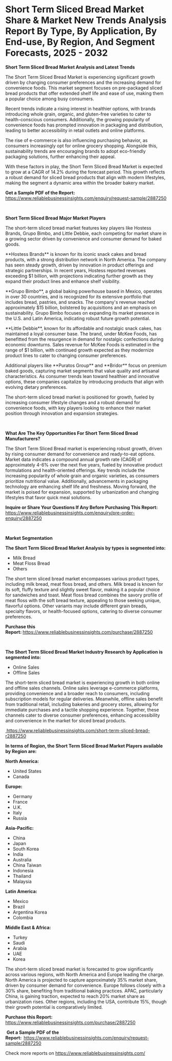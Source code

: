 <p><h1>Short Term Sliced ​​Bread Market Share & Market New Trends Analysis Report By Type, By Application, By End-use, By Region, And Segment Forecasts, 2025 - 2032</h1></p><p><strong>Short Term Sliced ​​Bread Market Analysis and Latest Trends</strong></p>
<p><p>The Short Term Sliced Bread Market is experiencing significant growth driven by changing consumer preferences and the increasing demand for convenience foods. This market segment focuses on pre-packaged sliced bread products that offer extended shelf life and ease of use, making them a popular choice among busy consumers. </p><p>Recent trends indicate a rising interest in healthier options, with brands introducing whole grain, organic, and gluten-free varieties to cater to health-conscious consumers. Additionally, the growing popularity of convenience foods has prompted innovation in packaging and distribution, leading to better accessibility in retail outlets and online platforms. </p><p>The rise of e-commerce is also influencing purchasing behavior, as consumers increasingly opt for online grocery shopping. Alongside this, sustainability trends are encouraging brands to adopt eco-friendly packaging solutions, further enhancing their appeal. </p><p>With these factors in play, the Short Term Sliced Bread Market is expected to grow at a CAGR of 14.2% during the forecast period. This growth reflects a robust demand for sliced bread products that align with modern lifestyles, making the segment a dynamic area within the broader bakery market.</p></p>
<p><strong>Get a Sample PDF of the Report:&nbsp;</strong> <a href="https://www.reliablebusinessinsights.com/enquiry/request-sample/2887250?utm_campaign=3316&utm_medium=2&utm_source=Github&utm_content=ia&utm_term=14032025&utm_id=short-term-sliced-bread">https://www.reliablebusinessinsights.com/enquiry/request-sample/2887250</a></p>
<p>&nbsp;</p>
<p><strong>Short Term Sliced ​​Bread Major Market Players</strong></p>
<p><p>The short-term sliced bread market features key players like Hostess Brands, Grupo Bimbo, and Little Debbie, each competing for market share in a growing sector driven by convenience and consumer demand for baked goods.</p><p>**Hostess Brands** is known for its iconic snack cakes and bread products, with a strong distribution network in North America. The company has seen steady growth, driven by innovation in product offerings and strategic partnerships. In recent years, Hostess reported revenues exceeding $1 billion, with projections indicating further growth as they expand their product lines and enhance shelf visibility.</p><p>**Grupo Bimbo**, a global baking powerhouse based in Mexico, operates in over 30 countries, and is recognized for its extensive portfolio that includes bread, pastries, and snacks. The company's revenue reached approximately $15 billion, bolstered by acquisitions and an emphasis on sustainability. Grupo Bimbo focuses on expanding its market presence in the U.S. and Latin America, indicating robust future growth potential.</p><p>**Little Debbie**, known for its affordable and nostalgic snack cakes, has maintained a loyal consumer base. The brand, under McKee Foods, has benefitted from the resurgence in demand for nostalgic confections during economic downturns. Sales revenue for McKee Foods is estimated in the range of $1 billion, with continued growth expected as they modernize product lines to cater to changing consumer preferences.</p><p>Additional players like **Puratos Group** and **Bridor** focus on premium baked goods, capturing market segments that value quality and artisanal characteristics. As consumer trends lean toward healthier and innovative options, these companies capitalize by introducing products that align with evolving dietary preferences.</p><p>The short-term sliced bread market is positioned for growth, fueled by increasing consumer lifestyle changes and a robust demand for convenience foods, with key players looking to enhance their market position through innovation and expansion strategies.</p></p>
<p>&nbsp;</p>
<p><strong>What Are The Key Opportunities For Short Term Sliced ​​Bread Manufacturers?</strong></p>
<p><p>The Short Term Sliced Bread market is experiencing robust growth, driven by rising consumer demand for convenience and ready-to-eat options. Market data indicates a compound annual growth rate (CAGR) of approximately 4-6% over the next five years, fueled by innovative product formulations and health-oriented offerings. Key trends include the increasing popularity of whole grain and organic varieties, as consumers prioritize nutritional value. Additionally, advancements in packaging technology are enhancing shelf life and freshness. Moving forward, the market is poised for expansion, supported by urbanization and changing lifestyles that favor quick meal solutions.</p></p>
<p><strong>Inquire or Share Your Questions If Any Before Purchasing This Report:</strong> <a href="https://www.reliablebusinessinsights.com/enquiry/pre-order-enquiry/2887250?utm_campaign=3316&utm_medium=2&utm_source=Github&utm_content=ia&utm_term=14032025&utm_id=short-term-sliced-bread">https://www.reliablebusinessinsights.com/enquiry/pre-order-enquiry/2887250</a></p>
<p>&nbsp;</p>
<p><strong>Market Segmentation</strong></p>
<p><strong>The Short Term Sliced ​​Bread Market Analysis by types is segmented into:</strong></p>
<p><ul><li>Milk Bread</li><li>Meat Floss Bread</li><li>Others</li></ul></p>
<p><p>The short term sliced bread market encompasses various product types, including milk bread, meat floss bread, and others. Milk bread is known for its soft, fluffy texture and slightly sweet flavor, making it a popular choice for sandwiches and toast. Meat floss bread combines the savory profile of meat floss with the soft bread texture, appealing to those seeking unique, flavorful options. Other variants may include different grain breads, specialty flavors, or health-focused options, catering to diverse consumer preferences.</p></p>
<p><strong>Purchase this Report:&nbsp;</strong><a href="https://www.reliablebusinessinsights.com/purchase/2887250?utm_campaign=3316&utm_medium=2&utm_source=Github&utm_content=ia&utm_term=14032025&utm_id=short-term-sliced-bread">https://www.reliablebusinessinsights.com/purchase/2887250</a></p>
<p>&nbsp;</p>
<p><strong>The Short Term Sliced ​​Bread Market Industry Research by Application is segmented into:</strong></p>
<p><ul><li>Online Sales</li><li>Offline Sales</li></ul></p>
<p><p>The short-term sliced bread market is experiencing growth in both online and offline sales channels. Online sales leverage e-commerce platforms, providing convenience and a broader reach to consumers, including subscription models for regular deliveries. Meanwhile, offline sales benefit from traditional retail, including bakeries and grocery stores, allowing for immediate purchases and a tactile shopping experience. Together, these channels cater to diverse consumer preferences, enhancing accessibility and convenience in the market for sliced bread products.</p></p>
<p><a href="https://www.reliablebusinessinsights.com/short-term-sliced-bread-r2887250?utm_campaign=3316&utm_medium=2&utm_source=Github&utm_content=ia&utm_term=14032025&utm_id=short-term-sliced-bread">&nbsp;https://www.reliablebusinessinsights.com/short-term-sliced-bread-r2887250</a></p>
<p><strong>In terms of Region, the Short Term Sliced ​​Bread Market Players available by Region are:</strong></p>
<p>
    <p> <strong> North America: </strong>
        <ul>
            <li>United States</li>
            <li>Canada</li>
        </ul>
        </p> 
    <p> <strong> Europe: </strong>
        <ul>
            <li>Germany</li>
            <li>France</li>
            <li>U.K.</li>
            <li>Italy</li>
            <li>Russia</li>
        </ul>
        </p> 
    <p> <strong> Asia-Pacific: </strong>
        <ul>
            <li>China</li>
            <li>Japan</li>
            <li>South Korea</li>
            <li>India</li>
            <li>Australia</li>
            <li>China Taiwan</li>
            <li>Indonesia</li>
            <li>Thailand</li>
            <li>Malaysia</li>
        </ul>
        </p> 
    <p> <strong> Latin America: </strong>
        <ul>
            <li>Mexico</li>
            <li>Brazil</li>
            <li>Argentina Korea</li>
            <li>Colombia</li>
        </ul>
        </p> 
    <p> <strong> Middle East & Africa: </strong>
        <ul>
            <li>Turkey</li>
            <li>Saudi</li>
            <li>Arabia</li>
            <li>UAE</li>
            <li>Korea</li>
        </ul>
    </p>
    </p>
<p><p>The short-term sliced bread market is forecasted to grow significantly across various regions, with North America and Europe leading the charge. North America is projected to capture approximately 35% market share, driven by consumer demand for convenience. Europe follows closely with a 30% share, benefiting from traditional baking practices. APAC, particularly China, is gaining traction, expected to reach 20% market share as urbanization rises. Other regions, including the USA, contribute 15%, though their growth potential is comparatively limited.</p></p>
<p><strong>Purchase this Report: </strong><a href="https://www.reliablebusinessinsights.com/purchase/2887250?utm_campaign=3316&utm_medium=2&utm_source=Github&utm_content=ia&utm_term=14032025&utm_id=short-term-sliced-bread">https://www.reliablebusinessinsights.com/purchase/2887250</a></p>
<p>&nbsp;<strong>Get a Sample PDF of the Report:&nbsp;&nbsp;</strong><a href="https://www.reliablebusinessinsights.com/enquiry/request-sample/2887250?utm_campaign=3316&utm_medium=2&utm_source=Github&utm_content=ia&utm_term=14032025&utm_id=short-term-sliced-bread">https://www.reliablebusinessinsights.com/enquiry/request-sample/2887250</a></p>
<p><strong></strong></p>
<p>Check more reports on <a href="https://www.reliablebusinessinsights.com/?utm_campaign=3316&utm_medium=2&utm_source=Github&utm_content=ia&utm_term=14032025&utm_id=short-term-sliced-bread">https://www.reliablebusinessinsights.com/</a></p>